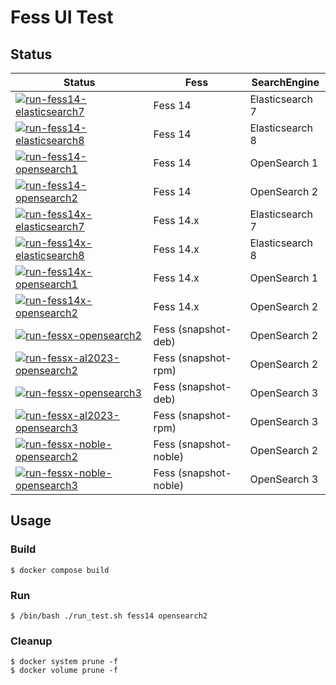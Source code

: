 # Fess UI Test

## Status

| Status | Fess | SearchEngine |
| ------ | ---- | ------------ |
| [![run-fess14-elasticsearch7](https://github.com/codelibs/fess-test-ui/actions/workflows/run-fess14-elasticsearch7.yml/badge.svg)](https://github.com/codelibs/fess-test-ui/actions/workflows/run-fess14-elasticsearch7.yml) | Fess 14 | Elasticsearch 7 |
| [![run-fess14-elasticsearch8](https://github.com/codelibs/fess-test-ui/actions/workflows/run-fess14-elasticsearch8.yml/badge.svg)](https://github.com/codelibs/fess-test-ui/actions/workflows/run-fess14-elasticsearch8.yml) | Fess 14 | Elasticsearch 8 |
| [![run-fess14-opensearch1](https://github.com/codelibs/fess-test-ui/actions/workflows/run-fess14-opensearch1.yml/badge.svg)](https://github.com/codelibs/fess-test-ui/actions/workflows/run-fess14-opensearch1.yml) | Fess 14 | OpenSearch 1 |
| [![run-fess14-opensearch2](https://github.com/codelibs/fess-test-ui/actions/workflows/run-fess14-opensearch2.yml/badge.svg)](https://github.com/codelibs/fess-test-ui/actions/workflows/run-fess14-opensearch2.yml) | Fess 14 | OpenSearch 2 |
| [![run-fess14x-elasticsearch7](https://github.com/codelibs/fess-test-ui/actions/workflows/run-fess14x-elasticsearch7.yml/badge.svg)](https://github.com/codelibs/fess-test-ui/actions/workflows/run-fess14x-elasticsearch7.yml) | Fess 14.x | Elasticsearch 7 |
| [![run-fess14x-elasticsearch8](https://github.com/codelibs/fess-test-ui/actions/workflows/run-fess14x-elasticsearch8.yml/badge.svg)](https://github.com/codelibs/fess-test-ui/actions/workflows/run-fess14x-elasticsearch8.yml) | Fess 14.x | Elasticsearch 8 |
| [![run-fess14x-opensearch1](https://github.com/codelibs/fess-test-ui/actions/workflows/run-fess14x-opensearch1.yml/badge.svg)](https://github.com/codelibs/fess-test-ui/actions/workflows/run-fess14x-opensearch1.yml) | Fess 14.x | OpenSearch 1 |
| [![run-fess14x-opensearch2](https://github.com/codelibs/fess-test-ui/actions/workflows/run-fess14x-opensearch2.yml/badge.svg)](https://github.com/codelibs/fess-test-ui/actions/workflows/run-fess14x-opensearch2.yml) | Fess 14.x | OpenSearch 2 |
| [![run-fessx-opensearch2](https://github.com/codelibs/fess-test-ui/actions/workflows/run-fessx-opensearch2.yml/badge.svg)](https://github.com/codelibs/fess-test-ui/actions/workflows/run-fessx-opensearch2.yml) | Fess (snapshot-deb) | OpenSearch 2 |
| [![run-fessx-al2023-opensearch2](https://github.com/codelibs/fess-test-ui/actions/workflows/run-fessx-al2023-opensearch2.yml/badge.svg)](https://github.com/codelibs/fess-test-ui/actions/workflows/run-fessx-al2023-opensearch2.yml) | Fess (snapshot-rpm) | OpenSearch 2 |
| [![run-fessx-opensearch3](https://github.com/codelibs/fess-test-ui/actions/workflows/run-fessx-opensearch3.yml/badge.svg)](https://github.com/codelibs/fess-test-ui/actions/workflows/run-fessx-opensearch3.yml) | Fess (snapshot-deb) | OpenSearch 3 |
| [![run-fessx-al2023-opensearch3](https://github.com/codelibs/fess-test-ui/actions/workflows/run-fessx-al2023-opensearch3.yml/badge.svg)](https://github.com/codelibs/fess-test-ui/actions/workflows/run-fessx-al2023-opensearch3.yml) | Fess (snapshot-rpm) | OpenSearch 3 |
| [![run-fessx-noble-opensearch2](https://github.com/codelibs/fess-test-ui/actions/workflows/run-fessx-noble-opensearch2.yml/badge.svg)](https://github.com/codelibs/fess-test-ui/actions/workflows/run-fessx-noble-opensearch2.yml) | Fess (snapshot-noble) | OpenSearch 2 |
| [![run-fessx-noble-opensearch3](https://github.com/codelibs/fess-test-ui/actions/workflows/run-fessx-noble-opensearch3.yml/badge.svg)](https://github.com/codelibs/fess-test-ui/actions/workflows/run-fessx-noble-opensearch3.yml) | Fess (snapshot-noble) | OpenSearch 3 |

## Usage

### Build

```
$ docker compose build
```

### Run

```
$ /bin/bash ./run_test.sh fess14 opensearch2
```

### Cleanup

```
$ docker system prune -f
$ docker volume prune -f
```
